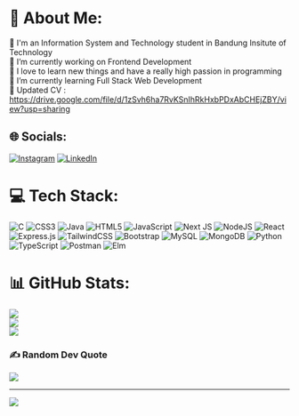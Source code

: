 # 💫 About Me:
🔭 I'm an Information System and Technology student in Bandung Insitute of Technology<br>💼 I’m currently working on Frontend Development<br>🤔 I love to learn new things and have a really high passion in programming<br>🌱 I’m currently learning Full Stack Web Development<br>📕 Updated CV : https://drive.google.com/file/d/1zSvh6ha7RvKSnIhRkHxbPDxAbCHEjZBY/view?usp=sharing


## 🌐 Socials:
[![Instagram](https://img.shields.io/badge/Instagram-%23E4405F.svg?logo=Instagram&logoColor=white)](https://instagram.com/syahrialzaidan) [![LinkedIn](https://img.shields.io/badge/LinkedIn-%230077B5.svg?logo=linkedin&logoColor=white)](https://linkedin.com/in/mochamad-syahrial-alzaidan) 

# 💻 Tech Stack:
![C](https://img.shields.io/badge/c-%2300599C.svg?style=plastic&logo=c&logoColor=white) ![CSS3](https://img.shields.io/badge/css3-%231572B6.svg?style=plastic&logo=css3&logoColor=white) ![Java](https://img.shields.io/badge/java-%23ED8B00.svg?style=plastic&logo=java&logoColor=white) ![HTML5](https://img.shields.io/badge/html5-%23E34F26.svg?style=plastic&logo=html5&logoColor=white) ![JavaScript](https://img.shields.io/badge/javascript-%23323330.svg?style=plastic&logo=javascript&logoColor=%23F7DF1E) ![Next JS](https://img.shields.io/badge/Next-black?style=plastic&logo=next.js&logoColor=white) ![NodeJS](https://img.shields.io/badge/node.js-6DA55F?style=plastic&logo=node.js&logoColor=white) ![React](https://img.shields.io/badge/react-%2320232a.svg?style=plastic&logo=react&logoColor=%2361DAFB) ![Express.js](https://img.shields.io/badge/express.js-%23404d59.svg?style=plastic&logo=express&logoColor=%2361DAFB) ![TailwindCSS](https://img.shields.io/badge/tailwindcss-%2338B2AC.svg?style=plastic&logo=tailwind-css&logoColor=white) ![Bootstrap](https://img.shields.io/badge/bootstrap-%23563D7C.svg?style=plastic&logo=bootstrap&logoColor=white) ![MySQL](https://img.shields.io/badge/mysql-%2300f.svg?style=plastic&logo=mysql&logoColor=white) ![MongoDB](https://img.shields.io/badge/MongoDB-%234ea94b.svg?style=plastic&logo=mongodb&logoColor=white) ![Python](https://img.shields.io/badge/python-3670A0?style=plastic&logo=python&logoColor=ffdd54) ![TypeScript](https://img.shields.io/badge/typescript-%23007ACC.svg?style=plastic&logo=typescript&logoColor=white) ![Postman](https://img.shields.io/badge/Postman-FF6C37?style=plastic&logo=postman&logoColor=white) ![Elm](https://img.shields.io/badge/Elm-60B5CC?style=plastic&logo=elm&logoColor=white)
# 📊 GitHub Stats:
![](https://github-readme-stats.vercel.app/api?username=syahrialalzaidan&theme=dark&hide_border=false&include_all_commits=false&count_private=true)<br/>
![](https://github-readme-streak-stats.herokuapp.com/?user=syahrialalzaidan&theme=dark&hide_border=false)<br/>
![](https://github-readme-stats.vercel.app/api/top-langs/?username=syahrialalzaidan&theme=dark&hide_border=false&include_all_commits=false&count_private=true&layout=compact)

### ✍️ Random Dev Quote
![](https://quotes-github-readme.vercel.app/api?type=horizontal&theme=radical)

---
[![](https://visitcount.itsvg.in/api?id=syahrialalzaidan&icon=0&color=0)](https://visitcount.itsvg.in)

